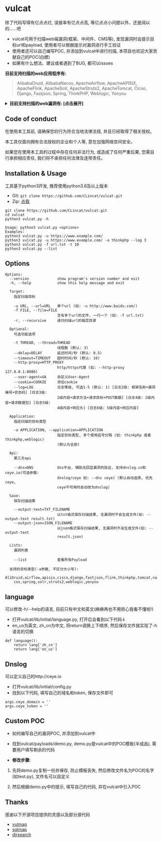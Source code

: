 # vulcat
除了代码写得有亿点点烂, 误报率有亿点点高, 等亿点点小问题以外，还是阔以的......吧

* vulcat可用于扫描web端漏洞(框架、中间件、CMS等), 发现漏洞时会提示目标url和payload, 使用者可以根据提示对漏洞进行手工验证<br/>
* 使用者还可以自己编写POC, 并添加到vulcat中进行扫描, 本项目也欢迎大家贡献自己的POC(白嫖)
* 如果有什么想法、建议或者遇到了BUG, 都可以issues

**目前支持扫描的web应用程序有:**
> AlibabaDruid, AlibabaNacos, ApacheAirflow, ApacheAPISIX, ApacheFlink, ApacheSolr, ApacheStruts2, ApacheTomcat, Cicso, Django, Fastjson, Spring, ThinkPHP, Weblogic, Yonyou

<details>
<summary><b>目前支持扫描的web漏洞有: [点击展开]</b></summary>

```
+---------------+------------------+------------+----------+------------------------------------------------------------+
| Target        | Vul_id           | Type       | Method   | Description                                                |
+---------------+------------------+------------+----------+------------------------------------------------------------+
| AlibabaDruid  | None             | unAuth     | GET      | 阿里巴巴Druid未授权访问                                      |
+---------------+------------------+------------+----------+------------------------------------------------------------+
| AlibabaNacos  | CVE-2021-29441   | unAuth     | GET/POST | 阿里巴巴Nacos未授权访问                                      |
+---------------+------------------+------------+----------+------------------------------------------------------------+
| ApacheAirflow | CVE-2020-17526   | unAuth     | GET      | Airflow身份验证绕过                                         |
+---------------+------------------+------------+----------+------------------------------------------------------------+
| ApacheAPISIX  | CVE-2020-13945   | unAuth     | GET      | Apache APISIX默认密钥                                       |
+---------------+------------------+------------+----------+------------------------------------------------------------+
| ApacheFlink   | CVE-2020-17519   | FileRead   | GET      | Flink目录遍历                                               |
+---------------+------------------+------------+----------+------------------------------------------------------------+
| ApacheSolr    | CVE-2021-27905   | SSRF       | GET/POST | Solr SSRF/任意文件读取                                      |
+---------------+------------------+------------+----------+------------------------------------------------------------+
| ApacheStruts2 | S2-001           | RCE        | POST     | Struts2远程代码执行                                         |
| ApacheStruts2 | S2-005           | RCE        | GET      | Struts2远程代码执行                                         |
| ApacheStruts2 | S2-007           | RCE        | GET      | Struts2远程代码执行                                         |
| ApacheStruts2 | S2-008           | RCE        | GET      | Struts2远程代码执行                                         |
| ApacheStruts2 | S2-009           | RCE        | GET      | Struts2远程代码执行                                         |
| ApacheStruts2 | S2-012           | RCE        | GET      | Struts2远程代码执行                                         |
+---------------+------------------+------------+----------+------------------------------------------------------------+
| ApacheTomcat  | CVE-2017-12615   | FileUpload | PUT      | PUT方法任意文件写入                                          |
+---------------+------------------+------------+----------+------------------------------------------------------------+
| Cisco         | CVE-2020-3580    | XSS        | POST     | 思科ASA/FTD XSS跨站脚本攻击                                  |
+---------------+------------------+------------+----------+------------------------------------------------------------+
| Django        | CVE-2017-12794   | XSS        | GET      | Django debug page XSS跨站脚本攻击                           |
| Django        | CVE-2019-14234   | SQLinject  | GET      | Django JSONfield SQL注入                                   |
+---------------+------------------+------------+----------+------------------------------------------------------------+
| Fastjson      | CNVD-2019-22238  | unSerialize| POST     | Fastjson <=1.2.47 反序列化                                  |
| Fastjson      | CVE-2017-18349   | unSerialize| POST     | Fastjson <= 1.2.24 反序列化                                 |
+---------------+------------------+------------+----------+------------------------------------------------------------+
| Spring        | CVE-2022-22965   | RCE        | GET/POST | Spring Framework远程代码执行                                |
| Spring        | CVE-2021-21234   | FileRead   | GET      | Spring Boot目录遍历                                         |
| Spring        | CVE-2020-5410    | FileRead   | GET      | Spring Cloud目录遍历                                        |
+---------------+------------------+------------+----------+------------------------------------------------------------+
| ThinkPHP      | CNVD-2018-24942  | RCE        | GET      | 未开启强制路由导致RCE                                        |
| ThinkPHP      | CNNVD-201901-445 | RCE        | POST     | 核心类Request远程代码执行                                    |
+---------------+------------------+------------+----------+------------------------------------------------------------+
| Weblogic      | CVE-2020-14882   | RCE        | GET      | Weblogic未授权命令执行                                      |
| Weblogic      | CVE-2020-14750   | unAuth     | GET      | Weblogic权限验证绕过                                        |
| Weblogic      | CVE-2019-2725    | unSerialize| POST     | Weblogic wls9_async反序列化                                 |
| Weblogic      | CVE-2017-10271   | unSerialize| POST     | Weblogic XMLDecoder反序列化                                 |
| Weblogic      | CVE-2014-4210    | SSRF       | GET      | Weblogic 服务端请求伪造                                     |
+---------------+------------------+------------+----------+------------------------------------------------------------+
| Yonyou        | CNVD-2021-30167  | RCE        | GET      | 用友NC BeanShell远程命令执行                                |
| Yonyou        | None             | FileRead   | GET      | 用友ERP-NC NCFindWeb目录遍历                                |
+---------------+------------------+------------+----------+------------------------------------------------------------+
```
</details>

## Code of conduct
在使用本工具前, 请确保您的行为符合当地法律法规, 并且已经取得了相关授权。

本工具仅面向拥有合法授权的企业和个人等, 意在加强网络空间安全。

如果您在使用本工具的过程中存在任何非法行为, 或造成了任何严重后果, 您需自行承担相应责任, 我们将不承担任何法律及连带责任。


## Installation & Usage
工具基于python3开发, 推荐使用python3.8及以上版本

* Git: `git clone https://github.com/CLincat/vulcat.git`
* Zip: [点我](https://github.com/CLincat/vulcat/archive/refs/heads/main.zip)

```
git clone https://github.com/CLincat/vulcat.git
cd vulcat
python3 vulcat.py -h
```
```
Usage: python3 vulcat.py <options>
Examples:
python3 vulcat.py -u https://www.example.com/
python3 vulcat.py -u https://www.example.com/ -a thinkphp --log 3
python3 vulcat.py -f url.txt -t 10
python3 vulcat.py --list
```

## Options
```
Options:
  --version             show program's version number and exit
  -h, --help            show this help message and exit

  Target:
    指定扫描目标

    -u URL, --url=URL   单个url (如: -u http://www.baidu.com/)
    -f FILE, --file=FILE
                        含有多个url的文件, 一行一个 (如: -f url.txt)
    -r, --recursive     递归扫描url的每层目录

  Optional:
    可选功能选项

    -t THREAD, --thread=THREAD
                        线程数 (默认: 3)
    --delay=DELAY       延迟时间/秒 (默认: 0.5)
    --timeout=TIMEOUT   超时时间/秒 (默认: 10)
    --http-proxy=HTTP_PROXY
                        http/https代理 (如: --http-proxy 127.0.0.1:8080)
    --user-agent=UA     自定义User-Agent
    --cookie=COOKIE     添加cookie
    --log=LOG           日志等级, 可选1-5 (默认: 1) [日志2级: 框架名称+漏洞编号+状态码] [日志3级:
                        2级内容+请求方法+请求目标+POST数据] [日志4级: 2级内容+请求数据包] [日志5级:
                        4级内容+响应头] [日志6级: 5级内容+响应内容]

  Application:
    指定扫描的目标类型

    -a APPLICATION, --application=APPLICATION
                        指定目标类型, 多个使用逗号分隔 (如: thinkphp 或者 thinkphp,weblogic)
                        (默认为全部)

  Api:
    第三方api

    --dns=DNS           dns平台, 辅助无回显漏洞的验证, 支持dnslog.cn和ceye.io(可选参数:
                        dnslog/ceye 如: --dns ceye) (默认自动选择, 优先ceye,
                        ceye不可用时自动改为dnslog)

  Save:
    保存扫描结果

    --output-text=TXT_FILENAME
                        以txt格式保存扫描结果, 无漏洞时不会生成文件(如: --output-text result.txt)
    --output-json=JSON_FILENAME
                        以json格式保存扫描结果, 无漏洞时不会生成文件(如: --output-text
                        result.json)

  Lists:
    漏洞列表

    --list              查看所有Payload

  支持的目标类型(-a参数, 不区分大小写):
    AliDruid,airflow,apisix,cisco,django,fastjson,flink,thinkphp,tomcat,na
    cos,spring,solr,struts2,weblogic,yonyou
```

## language
可以修改-h/--help的语言, 目前只有中文和英文(麻麻再也不用担心我看不懂啦!)

* 打开vulcat/lib/initial/language.py, 打开后会看到以下代码↓
* en_us为英文, zh_cn为中文, 将return调换上下顺序, 然后保存文件就实现了-h语言的切换
```
def language():
    return lang['zh_cn']
    return lang['en_us']
```

## Dnslog
可以定义自己的http://ceye.io

* 打开vulcat/lib/initial/config.py
* 找到以下代码, 填写自己的域名和token, 保存文件即可
```
args.ceye_domain = ''
args.ceye_token = ''
```

## Custom POC
* 如何编写自己的漏洞POC, 并添加到vulcat中
* 找到vulcat/payloads/demo.py, demo.py是vulcat中的POC模板(半成品), 需要用户填写剩余的代码

* **修改步骤:**
1. 先将demo.py复制一份并保存, 防止模板丢失, 然后修改文件名为POC的名字(如test.py), 文件名可以自定义

2. 然后根据demo.py中的提示, 填写自己的代码, 并在vulcat中引入POC

## Thanks
感谢以下开源项目提供的灵感以及部分源代码
* [vulmap](https://github.com/zhzyker/vulmap)
* [sqlmap](https://github.com/sqlmapproject/sqlmap)
* [dirsearch](https://github.com/maurosoria/dirsearch)